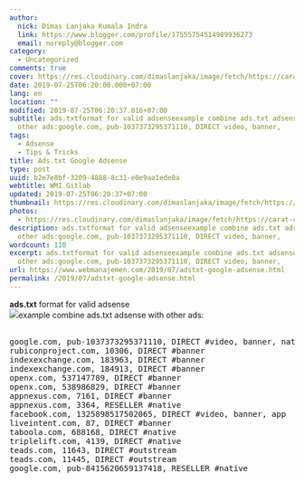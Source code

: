 ```yaml
---
author:
  nick: Dimas Lanjaka Kumala Indra
  link: https://www.blogger.com/profile/17555754514989936273
  email: noreply@blogger.com
category:
  - Uncategorized
comments: true
cover: https://res.cloudinary.com/dimaslanjaka/image/fetch/https://carat-cdn.azureedge.net/media/9570/ads-txt-624x374-2_square.jpg
date: 2019-07-25T06:20:00.000+07:00
lang: en
location: ""
modified: 2019-07-25T06:20:37.816+07:00
subtitle: ads.txtformat for valid adsenseexample combine ads.txt adsense with
  other ads:google.com, pub-1037373295371110, DIRECT video, banner,
tags:
  - Adsense
  - Tips & Tricks
title: Ads.txt Google Adsense
type: post
uuid: b2e7e8bf-3209-4888-8c31-e0e9aa1ede0a
webtitle: WMI Gitlab
updated: 2019-07-25T06:20:37+07:00
thumbnail: https://res.cloudinary.com/dimaslanjaka/image/fetch/https://carat-cdn.azureedge.net/media/9570/ads-txt-624x374-2_square.jpg
photos:
  - https://res.cloudinary.com/dimaslanjaka/image/fetch/https://carat-cdn.azureedge.net/media/9570/ads-txt-624x374-2_square.jpg
description: ads.txtformat for valid adsenseexample combine ads.txt adsense with
  other ads:google.com, pub-1037373295371110, DIRECT video, banner,
wordcount: 110
excerpt: ads.txtformat for valid adsenseexample combine ads.txt adsense with
  other ads:google.com, pub-1037373295371110, DIRECT video, banner,
url: https://www.webmanajemen.com/2019/07/adstxt-google-adsense.html
permalink: /2019/07/adstxt-google-adsense.html
---
```


<div dir="ltr" style="text-align: left;" trbidi="on"> <b>ads.txt</b>&nbsp;format for valid adsense<br><img src="https://res.cloudinary.com/dimaslanjaka/image/fetch/https://carat-cdn.azureedge.net/media/9570/ads-txt-624x374-2_square.jpg">example combine ads.txt adsense with other ads:<br><br><pre>google.com, pub-1037373295371110, DIRECT #video, banner, native, app<br>rubiconproject.com, 10306, DIRECT #banner<br>indexexchange.com, 183963, DIRECT #banner<br>indexexchange.com, 184913, DIRECT #banner<br>openx.com, 537147789, DIRECT #banner<br>openx.com, 538986829, DIRECT #banner<br>appnexus.com, 7161, DIRECT #banner<br>appnexus.com, 3364, RESELLER #native<br>facebook.com, 1325898517502065, DIRECT #video, banner, app<br>liveintent.com, 87, DIRECT #banner<br>taboola.com, 688168, DIRECT #native<br>triplelift.com, 4139, DIRECT #native<br>teads.com, 11643, DIRECT #outstream<br>teads.com, 11445, DIRECT #outstream<br>google.com, pub-8415620659137418, RESELLER #native<br></pre></div>